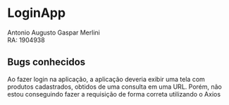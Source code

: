 # LoginApp   
  
Antonio Augusto Gaspar Merlini  
RA: 1904938  
  
## Bugs conhecidos  
  
Ao fazer login na aplicação, a aplicação deveria exibir uma tela com produtos cadastrados, obtidos de uma consulta em uma URL. Porém, não estou conseguindo fazer a requisição de forma correta utilizando o Axios  